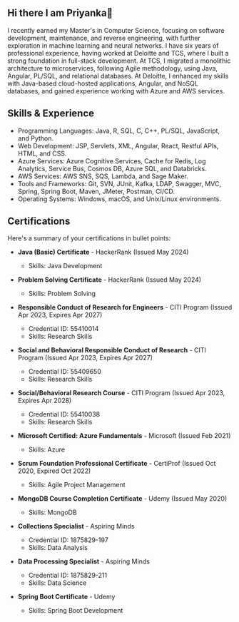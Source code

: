 ## Hi there I am Priyanka👋
I recently earned my Master's in Computer Science, focusing on software development, maintenance, and reverse engineering, with further exploration in machine learning and neural networks. I have six years of professional experience, having worked at Deloitte and TCS, where I built a strong foundation in full-stack development. At TCS, I migrated a monolithic architecture to microservices, following Agile methodology, using Java, Angular, PL/SQL, and relational databases. At Deloitte, I enhanced my skills with Java-based cloud-hosted applications, Angular, and NoSQL databases, and gained experience working with Azure and AWS services.

## Skills & Experience
- Programming Languages: Java, R, SQL, C, C++, PL/SQL, JavaScript, and Python.
- Web Development: JSP, Servlets, XML, Angular, React, Restful APIs, HTML, and CSS.
- Azure Services: Azure Cognitive Services, Cache for Redis, Log Analytics, Service Bus, Cosmos DB, Azure SQL, and Databricks.
- AWS Services: AWS SNS, SQS, Lambda, and Sage Maker.
- Tools and Frameworks: Git, SVN, JUnit, Kafka, LDAP, Swagger, MVC, Spring, Spring Boot, Maven, JMeter, Postman, CI/CD.
- Operating Systems: Windows, macOS, and Unix/Linux environments.

## Certifications
Here's a summary of your certifications in bullet points:

- **Java (Basic) Certificate** - HackerRank (Issued May 2024)
  - Skills: Java Development

- **Problem Solving Certificate** - HackerRank (Issued May 2024)
  - Skills: Problem Solving

- **Responsible Conduct of Research for Engineers** - CITI Program (Issued Apr 2023, Expires Apr 2027)
  - Credential ID: 55410014
  - Skills: Research Skills

- **Social and Behavioral Responsible Conduct of Research** - CITI Program (Issued Apr 2023, Expires Apr 2027)
  - Credential ID: 55409650
  - Skills: Research Skills

- **Social/Behavioral Research Course** - CITI Program (Issued Apr 2023, Expires Apr 2028)
  - Credential ID: 55410038
  - Skills: Research Skills

- **Microsoft Certified: Azure Fundamentals** - Microsoft (Issued Feb 2021)
  - Skills: Azure

- **Scrum Foundation Professional Certificate** - CertiProf (Issued Oct 2020, Expired Oct 2022)
  - Skills: Agile Project Management

- **MongoDB Course Completion Certificate** - Udemy (Issued May 2020)
  - Skills: MongoDB

- **Collections Specialist** - Aspiring Minds
  - Credential ID: 1875829-197
  - Skills: Data Analysis

- **Data Processing Specialist** - Aspiring Minds
  - Credential ID: 1875829-211
  - Skills: Data Science

- **Spring Boot Certificate** - Udemy
  - Skills: Spring Boot Development
<!--
**Priyanka-GD/Priyanka-GD** is a ✨ _special_ ✨ repository because its `README.md` (this file) appears on your GitHub profile.

Here are some ideas to get you started:

- 🔭 I’m currently working on ...
- 🌱 I’m currently learning ...
- 👯 I’m looking to collaborate on ...
- 🤔 I’m looking for help with ...
- 💬 Ask me about ...
- 📫 How to reach me: ...
- 😄 Pronouns: ...
- ⚡ Fun fact: ...
-->
